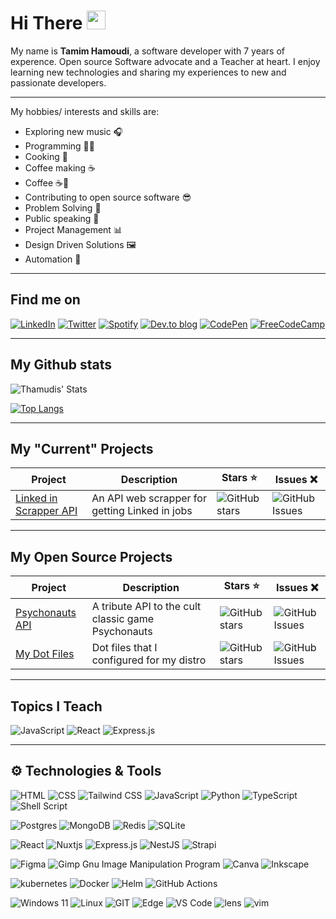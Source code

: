 # Hi There <img src="https://i.imgur.com/GNz3qCl.gif" width="30px">
My name is **Tamim Hamoudi**, a software developer with 7 years of experence. Open source Software advocate and a Teacher at heart.
I enjoy learning new technologies and sharing my experiences to new and passionate developers.
___

My hobbies/ interests and skills are:
- Exploring new music 🎧
- Programming 👨‍💻
- Cooking 🍚
- Coffee making ☕
- Coffee ☕🍵
- Contributing to open source software 😎
- Problem Solving 🔎
- Public speaking 📢
- Project Management 📊
- Design Driven Solutions 🖼️
- Automation 👾
___

## Find me on

[![LinkedIn](https://img.shields.io/badge/linkedin-%230077B5.svg?style=for-the-badge&logo=linkedin&logoColor=white)](https://www.linkedin.com/in/tamim-hamoudi)
[![Twitter](https://img.shields.io/badge/Twitter-%231DA1F2.svg?style=for-the-badge&logo=Twitter&logoColor=white)](https://twitter.com/thamudi93)
[![Spotify](https://img.shields.io/badge/Spotify-1ED760?style=for-the-badge&logo=spotify&logoColor=white)](https://open.spotify.com/user/31zqgtjm2uvjsbhrzwam2a5lfj2a?si=ef787218b6114edf)
[![Dev.to blog](https://img.shields.io/badge/dev.to-0A0A0A?style=for-the-badge&logo=dev.to&logoColor=white)](https://dev.to/thamudi)
[![CodePen](https://img.shields.io/badge/Codepen-000000?style=for-the-badge&logo=codepen&logoColor=white)](https://codepen.io/thamudi)
[![FreeCodeCamp](https://img.shields.io/badge/Freecodecamp-%23123.svg?&style=for-the-badge&logo=freecodecamp&logoColor=green)](https://www.freecodecamp.org/thamudi)

___

## My Github stats

![Thamudis' Stats](https://github-readme-stats.vercel.app/api?username=thamudi&show_icons=true&title_color=1D57B9&text_color=f5f5f5&bg_color=000000&icon_color=1D57B9&hide_border=true)

[![Top Langs](https://github-readme-stats.vercel.app/api/top-langs/?username=thamudi&layout=compact&title_color=1D57B9&text_color=f5f5f5&bg_color=000000&icon_color=1D57B9&hide_border=true)](https://github.com/anuraghazra/github-readme-stats)

___

## My "Current" Projects

| Project | Description | Stars :star: | Issues ❌ |
| ------- | ----------- | ------------ | --------- |
| [Linked in Scrapper API](https://github.com/thamudi/linked-in-scrapper-api) | An API web scrapper for getting Linked in jobs  | ![GitHub stars](https://img.shields.io/github/stars/thamudi/linked-in-scrapper-api) | ![GitHub Issues](https://img.shields.io/github/issues/thamudi/linked-in-scrapper-api) |

___

## My Open Source Projects

| Project | Description | Stars :star: | Issues ❌ |
| ------- | ----------- | ------------ | --------- |
| [Psychonauts API](https://github.com/thamudi/psychonauts-api) | A tribute API to the cult classic game Psychonauts | ![GitHub stars](https://img.shields.io/github/stars/thamudi/psychonauts-api) | ![GitHub Issues](https://img.shields.io/github/issues/thamudi/psychonauts-api) |
| [My Dot Files](https://github.com/thamudi/my-dot-files) | Dot files that I configured for my distro | ![GitHub stars](https://img.shields.io/github/stars/thamudi/my-dot-files) | ![GitHub Issues](https://img.shields.io/github/issues/thamudi/my-dot-files) |
___

## Topics I Teach

![JavaScript](https://img.shields.io/badge/javascript-%23323330.svg?style=for-the-badge&logo=javascript&logoColor=%23F7DF1E)
![React](https://img.shields.io/badge/react-%2320232a.svg?style=for-the-badge&logo=react&logoColor=%2361DAFB)
![Express.js](https://img.shields.io/badge/express.js-%23404d59.svg?style=for-the-badge&logo=express&logoColor=%2361DAFB)

___

## ⚙️ Technologies & Tools
![HTML](https://img.shields.io/badge/html5-%3776AB.svg?style=for-the-badge&logo=html5&logoColor=white&color=E34F26)
![CSS](https://img.shields.io/badge/css3-%1572B6.svg?style=for-the-badge&logo=css3&logoColor=white&color=1572B6)
![Tailwind CSS](https://img.shields.io/static/v1?style=for-the-badge&message=Tailwind+CSS&color=222222&logo=Tailwind+CSS&logoColor=06B6D4&label=)
![JavaScript](https://img.shields.io/badge/javascript-%23323330.svg?style=for-the-badge&logo=javascript&logoColor=%23F7DF1E)
![Python](https://img.shields.io/badge/python-%3776AB.svg?style=for-the-badge&logo=python&logoColor=white&color=3776AB)
![TypeScript](https://img.shields.io/badge/typescript-%23007ACC.svg?style=for-the-badge&logo=typescript&logoColor=white)
![Shell Script](https://img.shields.io/badge/shell_script-%23121011.svg?style=for-the-badge&logo=gnu-bash&logoColor=white)

![Postgres](https://img.shields.io/badge/postgres-%23316192.svg?style=for-the-badge&logo=postgresql&logoColor=white)
![MongoDB](https://img.shields.io/badge/MongoDB-%234ea94b.svg?style=for-the-badge&logo=mongodb&logoColor=white)
![Redis](https://img.shields.io/badge/redis-%23DD0031.svg?style=for-the-badge&logo=redis&logoColor=white)
![SQLite](https://img.shields.io/badge/sqlite-%2307405e.svg?style=for-the-badge&logo=sqlite&logoColor=white)

![React](https://img.shields.io/badge/react-%2320232a.svg?style=for-the-badge&logo=react&logoColor=%2361DAFB)
![Nuxtjs](https://img.shields.io/badge/Nuxt-002E3B?style=for-the-badge&logo=nuxtdotjs&logoColor=#00DC82)
![Express.js](https://img.shields.io/badge/express.js-%23404d59.svg?style=for-the-badge&logo=express&logoColor=%2361DAFB)
![NestJS](https://img.shields.io/badge/nestjs-%23E0234E.svg?style=for-the-badge&logo=nestjs&logoColor=white)
![Strapi](https://img.shields.io/badge/strapi-%FF2D20.svg?style=for-the-badge&logo=strapi&logoColor=white&color=121180)

![Figma](https://img.shields.io/badge/figma-%23F24E1E.svg?style=for-the-badge&logo=figma&logoColor=white)
![Gimp Gnu Image Manipulation Program](https://img.shields.io/badge/Gimp-657D8B?style=for-the-badge&logo=gimp&logoColor=FFFFFF)
![Canva](https://img.shields.io/badge/Canva-%2300C4CC.svg?style=for-the-badge&logo=Canva&logoColor=white)
![Inkscape](https://img.shields.io/badge/Inkscape-e0e0e0?style=for-the-badge&logo=inkscape&logoColor=080A13)

![kubernetes](https://img.shields.io/badge/kubernetes-%2320232a.svg?style=for-the-badge&logo=kubernetes&logoColor=26de6&color=c8e8eb)
![Docker](https://img.shields.io/badge/docker-%2320232a.svg?style=for-the-badge&logo=docker&logoColor=2496ec&color=0a3f8c)
![Helm](https://img.shields.io/badge/helm-%2320232a.svg?style=for-the-badge&logo=helm&logoColor=0f1689&color=white)
![GitHub Actions](https://img.shields.io/badge/github%20actions-%232671E5.svg?style=for-the-badge&logo=githubactions&logoColor=white)

![Windows 11](https://img.shields.io/badge/Windows%2011-%230079d5.svg?style=for-the-badge&logo=Windows%2011&logoColor=white)
![Linux](https://img.shields.io/badge/linux-%FCC624.svg?style=for-the-badge&logo=linux&logoColor=black&color=FCC624)
![GIT](https://img.shields.io/badge/git-%3776AB.svg?style=for-the-badge&logo=git&logoColor=white&color=F05032)
![Edge](https://img.shields.io/badge/Edge-0078D7?style=for-the-badge&logo=Microsoft-edge&logoColor=white)
![VS Code](https://img.shields.io/badge/VS%20Code-007ACC.svg?style=for-the-badge&logo=visual%20studio%20code&logoColor=white&color=007ACC)
![lens](https://img.shields.io/badge/lens-%2320232a.svg?style=for-the-badge&logo=lens&logoColor=%2361DAFB)
![vim](https://img.shields.io/badge/vim-%2320232a.svg?style=for-the-badge&logo=vim&logoColor=199834&color=cccccc)

